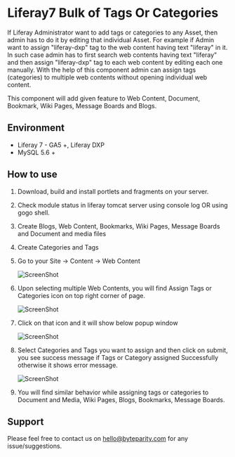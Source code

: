 # Liferay7 Bulk of Tags Or Categories

If Liferay Administrator want to add tags or categories to any Asset, then admin has to do it by editing that individual Asset. For example if Admin want to assign "liferay-dxp" tag to the web content having text "liferay" in it. In such case admin has to first search web contents having text "liferay" and then assign "liferay-dxp" tag to each web content by editing each one manually. With the help of this component admin can assign tags (categories) to multiple web contents without opening individual web content.  

This component will add given feature to Web Content, Document, Bookmark, Wiki Pages, Message Boards and Blogs.

## Environment

* Liferay 7 - GA5 +, Liferay DXP
* MySQL 5.6 +

## How to use

1. Download, build and install portlets and fragments on your server.
2. Check module status in liferay tomcat server using console log OR using gogo shell.
3. Create Blogs, Web Content, Bookmarks, Wiki Pages, Message Boards and Document and media files
4. Create Categories and Tags
5. Go to your Site -> Content -> Web Content 

    ![ScreenShot](https://user-images.githubusercontent.com/24852574/39166549-e3215356-47a7-11e8-9b66-14953d207750.png)
    
6. Upon selecting multiple Web Contents, you will find Assign Tags or Categories icon on top right corner of page.

    ![ScreenShot](https://user-images.githubusercontent.com/24852574/39166726-da35c686-47a8-11e8-841c-db651b7d4bec.png)

7. Click on that icon and it will show below popup window

    ![ScreenShot](https://user-images.githubusercontent.com/24852574/39166600-1eb5d86a-47a8-11e8-9dbf-5cd6d744c2e0.png)

8. Select Categories and Tags you want to assign and then click on submit, you see success message if Tags or Category assigned  Successfully otherwise it shows error message.

    ![ScreenShot](https://user-images.githubusercontent.com/24852574/39166614-348c3db4-47a8-11e8-9f21-6a6ce24838b7.png)

9. You will find similar behavior while assigning tags or categories to Document and Media, Wiki Pages, Blogs, Bookmarks, Message Boards.


## Support
   Please feel free to contact us on hello@byteparity.com for any issue/suggestions.
